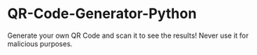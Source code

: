 # QR-Code-Generator-Python
Generate your own QR Code and scan it to see the results! Never use it for malicious purposes.

